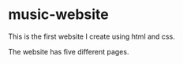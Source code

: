 # music-website

This is the first website I create using html and css. 

The website has five different pages.


